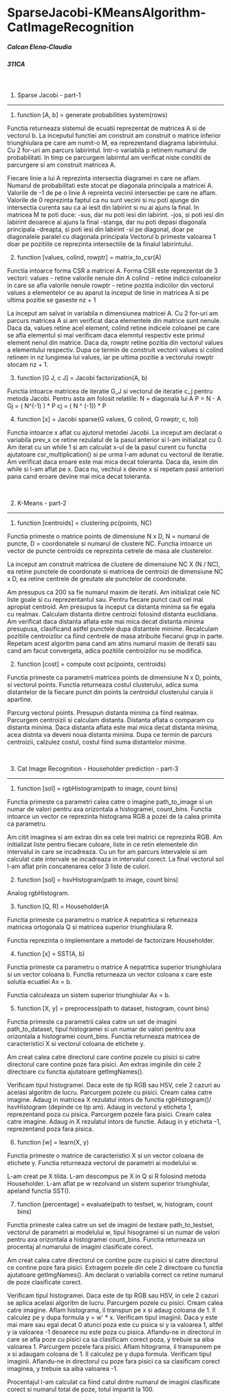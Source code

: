 # SparseJacobi-KMeansAlgorithm-CatImageRecognition

##### Calcan Elena-Claudia <br/>
##### 311CA

<br/>

1. Sparse Jacobi - part-1
-------------------------------------------------------------------------------

1. function [A, b] = generate probabilities system(rows) 

Functia returneaza sistemul de ecuatii reprezentat de matricea A si de vectorul
b.
La inceputul functiei am construit am construit o matrice inferior 
triunghiulara pe care am numit-o M, ea reprezentand diagrama labirintului.
Cu 2 for-uri am parcurs labirintul. Intr-o variabila p retinem numarul de 
probabilitati. In timp ce parcurgem labirntul am verificat niste conditii de 
parcurgere si am construit matricea A.

Fiecare linie a lui A reprezinta intersectia diagramei in care ne aflam. 
Numarul de probabilitati este stocat pe diagonala principala a matricei A. 
Valorile de -1 de pe o linie A repreinta vecinii intersectiei pe care ne aflam.
Valorile de 0 reprezinta faptul ca nu sunt vecini si nu poti ajunge din
intersectia curenta sau ca ai iesit din labirint si nu ai ajuns la final.
In matricea M te poti duce:
	-sus, dar nu poti iesi din labirint.
	-jos, si poti iesi din labirint deoarece ai ajuns la final
	-stanga, dar nu poti depasi diagonala principala
	-dreapta, si poti iesi din labirint
	-si pe diagonal, doar pe diagonalele paralel cu diagonala principala
Vectorul b primeste valoarea 1 doar pe pozitiile ce reprezinta intersectiile 
de la finalul labirintului.

2. function [values, colind, rowptr] = matrix_to_csr(A)

Functia intoarce forma CSR a matricei A. Forma CSR este reprezentat de 3 vectori:
	values - retine valorile nenule din A
	colind - retine indicii coloanelor in care se afla valorile nenule
	rowptr - retine pozitia indiciilor din vectorul values a elementelor
			 ce au aparut la inceput de linie in matricea A si pe ultima 
			 pozitie se gaseste nz + 1

La inceput am salvat in variabila n dimensiunea matricei A. Cu 2 for-uri am
parcurs matricea A si am verificat daca elementele din matrice sunt nenule. 
Daca da, values retine acel element, colind retine indicele coloanei pe care
se afla elementul si mai verificam daca elemntul respectiv este primul element
nenul din matrice. Daca da, rowptr retine pozitia din vectorul values a
elementului respectiv.
Dupa ce termin de construit vectorii values si colind retinem in nz lungimea 
lui values, iar pe ultima pozitie a vectorului rowptr stocam nz + 1.

3. function [G J, c J] = Jacobi factorization(A, b)

Functia intoarce matricea de iteratie G_J si vectorul de iteratie c_j pentru
metoda Jacobi. Pentru asta am folosit relatiile:
	N = diagonala lui A
	P = N - A
	Gj = ( N^(-1) ) * P
	cj = ( N ^ (-1)) * P

4. function [x] = Jacobi sparse(G values, G colind, G rowptr, c, tol)

Functia intoarce x aflat cu ajutorul metodei Jacobi. La inceput am declarat o
variabila prev_x ce retine rezulatul de la pasul anterior si l-am initializat
cu 0. Am iterat cu un while 1 si am calculat x-ul de la pasul curent cu functia
ajutatoare csr_multiplication() si pe urma l-am adunat cu vectorul de iteratie.
Am verificat daca eroare este mai mica decat toleranta. Daca da, iesim din 
while si l-am aflat pe x. Daca nu, vechiul x devine x si repetam pasii 
anteriori pana cand eroare devine mai mica decat toleranta.

<br/>

2. K-Means - part-2
------------------------------------------------------------------------------

1. function [centroids] = clustering pc(points, NC)

Functia primeste o matrice points de dimensiune N x D, N = numarul de puncte,
D = coordonatele si numarul de clustere NC. Functia intoarce un vector de 
puncte centroids ce reprezinta cetrele de masa ale clusterelor.

La inceput am construit matricea de clustere de dimensiune NC X (N / NC), ea
retine punctele de coordonate si matricea de centroizi de dimensiune NC x D,
ea retine centrele de greutate ale punctelor de coordonate.

Am presupus ca 200 sa fie numarul maxim de iteratii. Am initializat cele NC
liste goale si cu reprezentantul sau. Pentru fiecare punct caut
cel mai apropiat centroid. Am presupus la inceput ca distanta minima sa fie 
egala cu realmax. Calculam distanta dintre centroizi folosind distanta
euclidiana. Am verificat daca distanta aflata este mai mica decat distanta
minima presupusa, clasificand astfel punctele dupa distantele minime. 
Recalculam pozitiile centroizilor ca fiind centrele de masa atribuite fiecarui
grup in parte. Repetam acest algoritm pana cand am atins numarul maxim de
iteratii sau cand am facut convergeta, adica pozitiile centroizilor nu se 
modifica.

2. function [cost] = compute cost pc(points, centroids)

Functia primeste ca parametrii matricea points de dimensiune N x D, points, si
vectorul points. Functia returneaza costul clusterului, adica suma
distantelor de la fiecare punct din points la centroidul clusterului caruia ii
apartine.

Parcurg vectorul points. Presupun distanta minima ca fiind realmax. Parcurgem 
centroizii si calculam distanta. Distanta aflata o comparam cu distanta minima.
Daca distanta aflata este mai mica decat distanta minima, acea distnta va
deveni noua distanta minima. Dupa ce termin de parcurs centroizii, calzulez
costul, costul fiind suma distantelor minime.

<br/>

3. Cat Image Recognition - Householder prediction - part-3
-------------------------------------------------------------------------------

1. function [sol] = rgbHistogram(path to image, count bins)

Functia primeste ca parametri calea catre o imagine path_to_image si un numar 
de valori pentru axa orizontala a histogramei, count_bins. Functia intoarce un
vector ce reprezinta histograma RGB a pozei de la calea primita ca parametru.

Am citit imaginea si am extras din ea cele trei matrici ce reprezinta RGB.
Am initializat liste pentru fiecare culoare, liste in ce retin elementele
din intervalul in care se incadreaza. Cu un for am parcurs intervalele si
am calculat cate intervale se incadreaza in intervalul corect.
La final vectorul sol l-am aflat prin concatenarea celor 3 liste de culori.

2. function [sol] = hsvHistogram(path to image, count bins)

Analog rgbHistogram.

3. function [Q, R] = Householder(A

Functia primeste ca parametru o matrice A nepatrtica si returneaza matricea
ortogonala Q si matricea superior triunghiulara R.

Functia reprezinta o implementare a metodei de factorizare Householder.

4. function [x] = SST(A, b)

Functia primeste ca parametru o matrice A nepatrtica superior triunghiulara si
un vector coloana b. Functia returneaza un vector coloana x care este solutia
ecuatiei Ax = b.

Functia calculeaza un sistem superior triunghiular Ax = b.

5. function [X, y] = preprocess(path to dataset, histogram, count bins)

Functia primeste ca parametrii calea catre un set de imagini path_to_dataset,
tipul histogramei si un numar de valori pentru axa orizontala a histogramei
count_bins. Functia returneaza matricea de caracteristici X si vectorul coloana
de etichete y.

Am creat calea catre directorul care contine pozele cu pisici si catre
directorul care contine poze fara pisici. Am extras imginile din cele 2
directoare cu functia ajutatoare getImgNames().

Verificam tipul histogramei. Daca este de tip RGB sau HSV, cele 2 cazuri au
acelasi algoritm de lucru. Parcurgem pozele cu pisici. Cream calea catre
imagine. Adaug in matricea X rezulatul intors de functia rgbHistogram()/
hsvHistogram (depinde ce tip am). Adaug in vectorul y eticheta 1, reprezentand
poza cu pisica. Parcurgem pozele fara pisici. Cream calea catre imagine. Adaug
in X rezulatul intors de functie. Adaug in y eticheta -1, reprezentand poza
fara pisica.

6. function [w] = learn(X, y)

Functia primeste o matrice de caracteristici X si un vector coloana de
etichete y. Functia returneaza vectorul de parametri ai modelului w.

L-am creat pe X tilda. L-am descompus pe X in Q si R folosind metoda
Householder. L-am aflat pe w rezolvand un sistem superior triunghiular, apeland
functia SST().

7. function [percentage] = evaluate(path to testset, w, histogram, count bins)

Functia primeste calea catre un set de imagini de testare path_to_testset, 
vectorul de parametri ai modelului w, tipul hisogramei si un numar de valori
pentru axa orizontala a histogramei count_bins. Functia returneaza un procentaj
al numarului de imagini clasificate corect.

Am creat calea catre directorul ce contine poze cu pisici si catre directorul
ce contine poze fara pisici. Extragem pozele din cele 2 directoare cu functia
ajutatoare getImgNames(). Am declarat o variabila correct ce retine numarul
de poze clasificate corect.

Verificam tipul histogramei. Daca este de tip RGB sau HSV, in cele 2 cazuri se
aplica acelasi algoritm de lucru. 
Parcurgem pozele cu pisici. Cream calea 
catre imagine. Aflam histograma, il transpun pe x  si adaug coloana de 1.
Il calculez pe y dupa formula y = w' * x. Verificam tipul imaginii. Daca y este
mai mare sau egal decat 0 atunci poza este cu pisica si y ia valoarea 1, altfel
y ia valoarea -1 deoarece nu este poza cu pisica. Aflandu-ne in directorul in 
care se afla poze cu pisici ca sa clasificam corect poza, y trebuie sa aiba 
valoarea 1. 
Parcurgem pozele fara pisici. Aflam hitograma, il transpunem pe x si adaugam
coloana de 1. Il calculez pe y dupa formula. Verificam tipul imaginii.
Aflandu-ne in directorul cu poze fara pisici ca sa clasificam corect imaginea, 
y trebuie sa aiba valoarea -1.

Procentajul l-am calculat ca fiind catul dintre numarul de imagini clasificate 
corect si numarul total de poze, totul impartit la 100.
